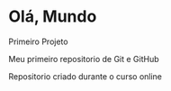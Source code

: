 # Olá, Mundo
 Primeiro Projeto

 Meu primeiro repositorio de Git e GitHub

Repositorio criado durante o curso online

